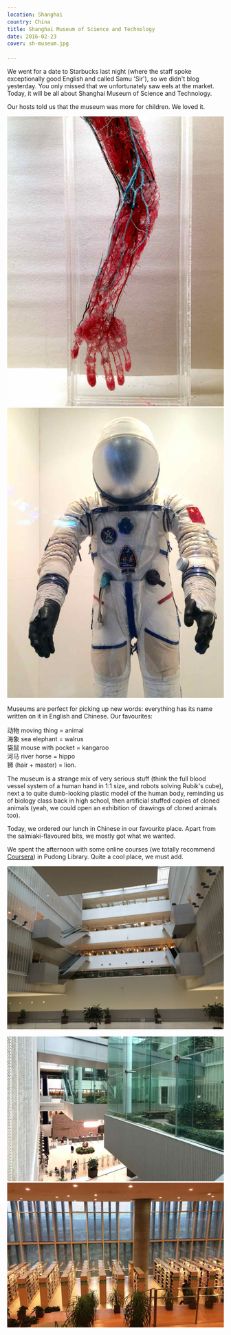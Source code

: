 ```yaml
---
location: Shanghai
country: China
title: Shanghai Museum of Science and Technology
date: 2016-02-23
cover: sh-museum.jpg

---
```

We went for a date to Starbucks last night (where the staff spoke exceptionally good English and called Samu 'Sir'), so we didn't blog yesterday. You only missed that we unfortunately saw eels at the market. Today, it will be all about Shanghai Museum of Science and Technology.

Our hosts told us that the museum was more for children. We loved it.

![](../../img/0223sci1.jpg)
![](../../img/0223sci2.jpg)

Museums are perfect for picking up new words: everything has its name written on it in English and Chinese. Our favourites:

动物 moving thing = animal  
海象 sea elephant = walrus  
袋鼠 mouse with pocket = kangaroo  
河马 river horse = hippo  
狮 (hair + master) = lion.

The museum is a strange mix of very serious stuff (think the full blood vessel system of a human hand in 1:1 size, and robots solving Rubik's cube), next a to quite dumb-looking plastic model of the human body, reminding us of biology class back in high school, then artificial stuffed copies of cloned animals (yeah, we could open an exhibition of drawings of cloned animals too).

Today, we ordered our lunch in Chinese in our favourite place. Apart from the salmiaki-flavoured bits, we mostly got what we wanted.

We spent the afternoon with some online courses (we totally recommend [Coursera](http://coursera.org/)) in Pudong Library. Quite a cool place, we must add.

![](../../img/0223pudong1.jpg)

![](../../img/0223pudong2.jpg)
![](../../img/0223pudong3.jpg)